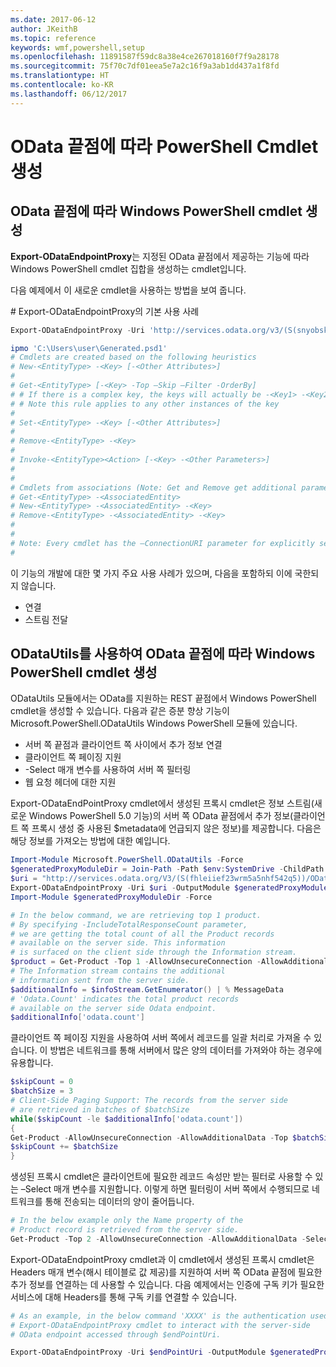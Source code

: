 ```yaml
---
ms.date: 2017-06-12
author: JKeithB
ms.topic: reference
keywords: wmf,powershell,setup
ms.openlocfilehash: 11891587f59dc8a38e4ce267018160f7f9a28178
ms.sourcegitcommit: 75f70c7df01eea5e7a2c16f9a3ab1dd437a1f8fd
ms.translationtype: HT
ms.contentlocale: ko-KR
ms.lasthandoff: 06/12/2017
---
```

# <a name="generate-powershell-cmdlets-based-on-odata-endpoint"></a>OData 끝점에 따라 PowerShell Cmdlet 생성
<a name="generate-windows-powershell-cmdlets-based-on-an-odata-endpoint"></a>OData 끝점에 따라 Windows PowerShell cmdlet 생성
--------------------------------------------------------------

**Export-ODataEndpointProxy**는 지정된 OData 끝점에서 제공하는 기능에 따라 Windows PowerShell cmdlet 집합을 생성하는 cmdlet입니다.

다음 예제에서 이 새로운 cmdlet을 사용하는 방법을 보여 줍니다.

\# Export-ODataEndpointProxy의 기본 사용 사례

```powershell
Export-ODataEndpointProxy -Uri 'http://services.odata.org/v3/(S(snyobsk1hhutkb2yulwldgf1))/odata/odata.svc' -OutputModule C:\Users\user\Generated.psd1

ipmo 'C:\Users\user\Generated.psd1'
# Cmdlets are created based on the following heuristics
# New-<EntityType> -<Key> [-<Other Attributes>]
#
# Get-<EntityType> [-<Key> -Top –Skip –Filter -OrderBy]
# # If there is a complex key, the keys will actually be -<Key1> -<Key2>…
# # Note this rule applies to any other instances of the key
#
# Set-<EntityType> -<Key> [-<Other Attributes>]
#
# Remove-<EntityType> -<Key>
#
# Invoke-<EntityType><Action> [-<Key> -<Other Parameters>]
#
#
# Cmdlets from associations (Note: Get and Remove get additional parameter sets)
# Get-<EntityType> -<AssociatedEntity>
# New-<EntityType> -<AssociatedEntity> -<Key>
# Remove-<EntityType> -<AssociatedEntity> -<Key>
#
#
# Note: Every cmdlet has the –ConnectionURI parameter for explicitly setting the URI of the endpoint. This normally uses the same address that you gave the Export-ODataEndpointProxy cmdlet, but can be overridden in this fashion for the sake of similar endpoints.
#
```

이 기능의 개발에 대한 몇 가지 주요 사용 사례가 있으며, 다음을 포함하되 이에 국한되지 않습니다.
-   연결
-   스트림 전달

<a name="generate-windows-powershell-cmdlets-based-on-an-odata-endpoint-with-odatautils"></a>ODataUtils를 사용하여 OData 끝점에 따라 Windows PowerShell cmdlet 생성
------------------------------------------------------------------------------
ODataUtils 모듈에서는 OData를 지원하는 REST 끝점에서 Windows PowerShell cmdlet을 생성할 수 있습니다. 다음과 같은 증분 향상 기능이 Microsoft.PowerShell.ODataUtils Windows PowerShell 모듈에 있습니다.
-   서버 쪽 끝점과 클라이언트 쪽 사이에서 추가 정보 연결
-   클라이언트 쪽 페이징 지원
-   -Select 매개 변수를 사용하여 서버 쪽 필터링
-   웹 요청 헤더에 대한 지원

Export-ODataEndPointProxy cmdlet에서 생성된 프록시 cmdlet은 정보 스트림(새로운 Windows PowerShell 5.0 기능)의 서버 쪽 OData 끝점에서 추가 정보(클라이언트 쪽 프록시 생성 중 사용된 $metadata에 언급되지 않은 정보)를 제공합니다. 다음은 해당 정보를 가져오는 방법에 대한 예입니다.
```powershell
Import-Module Microsoft.PowerShell.ODataUtils -Force
$generatedProxyModuleDir = Join-Path -Path $env:SystemDrive -ChildPath 'ODataDemoProxy'
$uri = "http://services.odata.org/V3/(S(fhleiief23wrm5a5nhf542q5))/OData/OData.svc/"
Export-ODataEndpointProxy -Uri $uri -OutputModule $generatedProxyModuleDir -Force -AllowUnSecureConnection -Verbose -AllowClobber
Import-Module $generatedProxyModuleDir -Force

# In the below command, we are retrieving top 1 product.
# By specifying -IncludeTotalResponseCount parameter,
# we are getting the total count of all the Product records
# available on the server side. This information
# is surfaced on the client side through the Information stream.
$product = Get-Product -Top 1 -AllowUnsecureConnection -AllowAdditionalData -IncludeTotalResponseCount -InformationVariable infoStream
# The Information stream contains the additional
# information sent from the server side.
$additionalInfo = $infoStream.GetEnumerator() | % MessageData
# 'Odata.Count' indicates the total product records
# available on the server side Odata endpoint.
$additionalInfo['odata.count']
```

클라이언트 쪽 페이징 지원을 사용하여 서버 쪽에서 레코드를 일괄 처리로 가져올 수 있습니다. 이 방법은 네트워크를 통해 서버에서 많은 양의 데이터를 가져와야 하는 경우에 유용합니다.
```powershell
$skipCount = 0
$batchSize = 3
# Client-Side Paging Support: The records from the server side
# are retrieved in batches of $batchSize
while($skipCount -le $additionalInfo['odata.count'])
{
Get-Product -AllowUnsecureConnection -AllowAdditionalData -Top $batchSize -Skip $skipCount
$skipCount += $batchSize
}
```

생성된 프록시 cmdlet은 클라이언트에 필요한 레코드 속성만 받는 필터로 사용할 수 있는 –Select 매개 변수를 지원합니다. 이렇게 하면 필터링이 서버 쪽에서 수행되므로 네트워크를 통해 전송되는 데이터의 양이 줄어듭니다.
```powershell
# In the below example only the Name property of the
# Product record is retrieved from the server side.
Get-Product -Top 2 -AllowUnsecureConnection -AllowAdditionalData -Select Name
```

Export-ODataEndpointProxy cmdlet과 이 cmdlet에서 생성된 프록시 cmdlet은 Headers 매개 변수(해시 테이블로 값 제공)를 지원하여 서버 쪽 OData 끝점에 필요한 추가 정보를 연결하는 데 사용할 수 있습니다. 다음 예제에서는 인증에 구독 키가 필요한 서비스에 대해 Headers를 통해 구독 키를 연결할 수 있습니다.
```powershell
# As an example, in the below command 'XXXX' is the authentication used by the
# Export-ODataEndpointProxy cmdlet to interact with the server-side
# OData endpoint accessed through $endPointUri.

Export-ODataEndpointProxy -Uri $endPointUri -OutputModule $generatedProxyModuleDir -Force -AllowUnSecureConnection -Verbose -Headers @{'subscription-key'='XXXX'}
```

